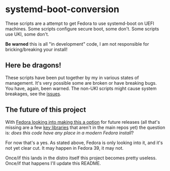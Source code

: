 # systemd-boot-conversion

These scripts are a attempt to get Fedora to use systemd-boot on UEFI machines. Some scripts configure secure boot, some don't.
Some scripts use UKI, some don't.

**Be warned** this is all "in development" code, I am not responsible for bricking/breaking your install!

## Here be dragons!
These scripts have been put together by my in various states of management. It's very possible some are broken or have breaking bugs. You have, again, been warned. 
The non-UKI scripts might cause system breakages, see the [issues](https://github.com/sebastiaanfranken/systemd-boot-conversion/issues).

## The future of this project
With [Fedora looking into making this a option](https://www.phoronix.com/news/Fedora-GRUB-Free-Proposal) for future releases (all that's missing are a few [key libraries](https://copr.fedorainfracloud.org/coprs/jlinton/sdubby/) that aren't in the main repos yet)
the question is: *does this code have any place in a modern Fedora install*?

For now that's a yes. As stated above, Fedora is only looking into it, and it's not yet clear cut. It may happen in Fedora 39, it may not.

Once/if this lands in the distro itself this project becomes pretty useless. Once/if that happens I'll update this README.
